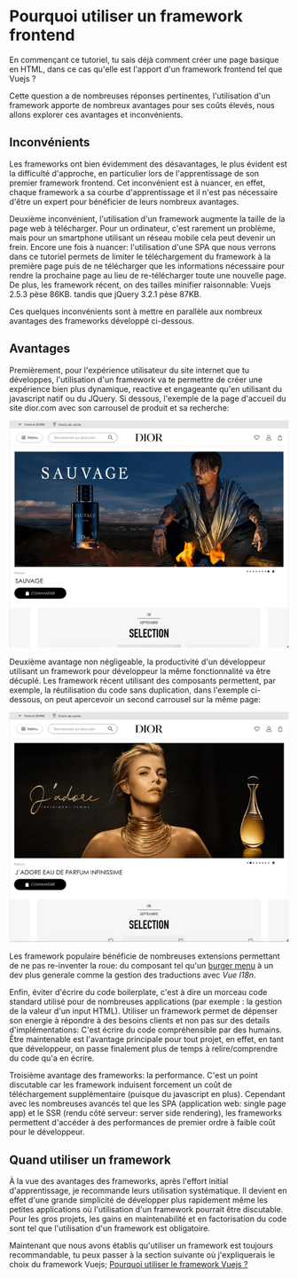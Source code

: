 # Pourquoi utiliser un framework frontend

En commençant ce tutoriel, tu sais déjà comment créer une page basique en HTML, dans ce cas qu'elle est l'apport d'un framework frontend tel que Vuejs ?

Cette question a de nombreuses réponses pertinentes, l'utilisation d'un framework apporte de nombreux avantages pour ses coûts élevés, nous allons explorer ces avantages et inconvénients.

## Inconvénients

Les frameworks ont bien évidemment des désavantages, le plus évident est la difficulté d'approche, en particulier lors de l'apprentissage de son premier framework frontend.
Cet inconvénient est à nuancer, en effet, chaque framework a sa courbe d'apprentissage et il n'est pas nécessaire d'être un expert pour bénéficier de leurs nombreux avantages.

Deuxième inconvénient, l'utilisation d'un framework augmente la taille de la page web à télécharger. Pour un ordinateur, c'est rarement un problème, mais pour un smartphone utilisant un réseau mobile cela peut devenir un frein.
Encore une fois à nuancer: l'utilisation d'une SPA que nous verrons dans ce tutoriel permets de limiter le téléchargement du framework à la première page puis de ne télécharger que les informations nécessaire pour rendre la prochaine page au lieu de re-télécharger toute une nouvelle page. De plus, les framework récent, on des tailles minifier raisonnable: Vuejs 2.5.3 pèse 86KB. tandis que jQuery 3.2.1 pèse 87KB.

Ces quelques inconvénients sont à mettre en parallèle aux nombreux avantages des frameworks développé ci-dessous.

## Avantages

Premièrement, pour l'expérience utilisateur du site internet que tu développes, l'utilisation d'un framework va te permettre de créer une expérience bien plus dynamique, reactive et engageante qu'en utilisant du javascript natif ou du JQuery. Si dessous, l'exemple de la page d'accueil du site dior.com avec son carrousel de produit et sa recherche:

![Exemple de la page d'accueil du site e-commerce Dior](./usingAFramework.gif)

Deuxième avantage non négligeable, la productivité d'un développeur utilisant un framework pour développeur la même fonctionnalité va être décuplé. Les framework récent utilisant des composants permettent, par exemple, la réutilisation du code sans duplication, dans l'exemple ci-dessous, on peut apercevoir un second carrousel sur la même page:

![Exemple de la re-utilisation d'un composant](./componentBenefit.gif)

Les framework populaire bénéficie de nombreuses extensions permettant de ne pas re-inventer la roue: du composant tel qu'un [burger menu](./burgerMenu.gif) à un dev plus generale comme la gestion des traductions avec _Vue I18n_.

Enfin, éviter d'écrire du code boilerplate, c'est à dire un morceau code standard utilisé pour de nombreuses applications (par exemple : la gestion de la valeur d'un input HTML). Utiliser un framework permet de dépenser son energie à répondre à des besoins clients et non pas sur des details d'implémentations: C'est écrire du code compréhensible par des humains. Être maintenable est l'avantage principale pour tout projet, en effet, en tant que développeur, on passe finalement plus de temps à relire/comprendre du code qu'a en écrire.

Troisième avantage des frameworks: la performance. C'est un point discutable car les framework induisent forcement un coût de téléchargement supplémentaire (puisque du javascript en plus). Cependant avec les nombreuses avancés tel que les SPA (application web: single page app) et le SSR (rendu côté serveur: server side rendering), les frameworks permettent d'accéder à des performances de premier ordre à faible coût pour le développeur.

## Quand utiliser un framework

À la vue des avantages des frameworks, après l'effort initial d'apprentissage, je recommande leurs utilisation systématique. Il devient en effet d'une grande simplicité de développer plus rapidement même les petites applications où l'utilisation d'un framework pourrait être discutable.
Pour les gros projets, les gains en maintenabilité et en factorisation du code sont tel que l'utilisation d'un framework est obligatoire.

Maintenant que nous avons établis qu'utiliser un framework est toujours recommandable, tu peux passer à la section suivante où j'expliquerais le choix du framework Vuejs; [Pourquoi utiliser le framework Vuejs ?](../whyVuejs/README.md)

